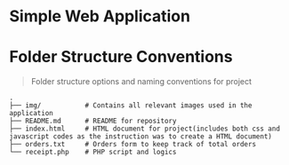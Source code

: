 # Simple Web Application

Folder Structure Conventions
============================

> Folder structure options and naming conventions for project


    .
    ├── img/           # Contains all relevant images used in the application
    ├── README.md      # README for repository
    ├── index.html     # HTML document for project(includes both css and javascript codes as the instruction was to create a HTML document)
    ├── orders.txt     # Orders form to keep track of total orders
    └── receipt.php    # PHP script and logics
